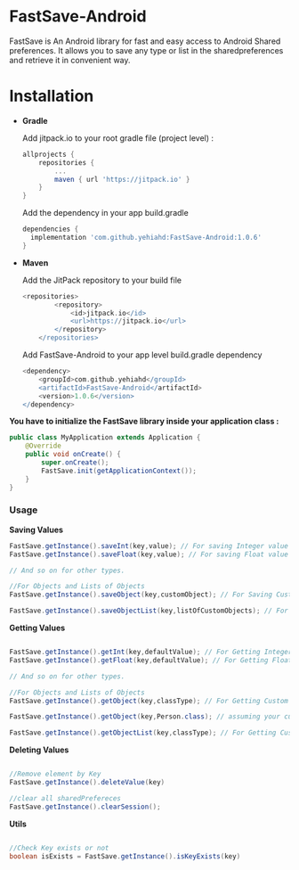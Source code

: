 # FastSave-Android

FastSave is An Android library for fast and easy access to Android Shared preferences.
It allows you to save any type or list in the sharedpreferences and retrieve it in convenient way.

# Installation


* **Gradle**

	Add jitpack.io to your root gradle file (project level) :
	```gradle
  allprojects {
  		repositories {
  			...
  			maven { url 'https://jitpack.io' }
  		}
  	}
	```

	Add the dependency in your app build.gradle
	```gradle
  dependencies {
      implementation 'com.github.yehiahd:FastSave-Android:1.0.6'
  }
	```

* **Maven**

	Add the JitPack repository to your build file
	```gradle
	<repositories>
    		<repository>
    		    <id>jitpack.io</id>
    		    <url>https://jitpack.io</url>
    		</repository>
    	</repositories>
	```

	Add FastSave-Android to your app level build.gradle dependency

	```gradle
  <dependency>
  	    <groupId>com.github.yehiahd</groupId>
  	    <artifactId>FastSave-Android</artifactId>
  	    <version>1.0.6</version>
  	</dependency>
	```

<b>You have to initialize the FastSave library inside your application class :</b>

```java
public class MyApplication extends Application {
    @Override
    public void onCreate() {
        super.onCreate();
        FastSave.init(getApplicationContext());
    }
}

```

### Usage

<b>Saving Values</b>
```java
FastSave.getInstance().saveInt(key,value); // For saving Integer value
FastSave.getInstance().saveFloat(key,value); // For saving Float value

// And so on for other types.

//For Objects and Lists of Objects
FastSave.getInstance().saveObject(key,customObject); // For Saving Custom Object

FastSave.getInstance().saveObjectList(key,listOfCustomObjects); // For Saving Custom Objects List

```

<b>Getting Values</b>
```java

FastSave.getInstance().getInt(key,defaultValue); // For Getting Integer value
FastSave.getInstance().getFloat(key,defaultValue); // For Getting Float value

// And so on for other types.

//For Objects and Lists of Objects
FastSave.getInstance().getObject(key,classType); // For Getting Custom Object

FastSave.getInstance().getObject(key,Person.class); // assuming your custom class called Person

FastSave.getInstance().getObjectList(key,classType); // For Getting Custom Objects List


```

<b>Deleting Values</b>
```java

//Remove element by Key
FastSave.getInstance().deleteValue(key)

//clear all sharedPrefereces
FastSave.getInstance().clearSession();

```


<b>Utils</b>
```java

//Check Key exists or not
boolean isExists = FastSave.getInstance().isKeyExists(key)
```
